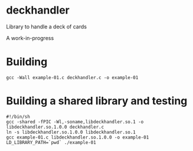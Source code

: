 # deckhandler
Library to handle a deck of cards

A work-in-progress

# Building

    gcc -Wall example-01.c deckhandler.c -o example-01

# Building a shared library and testing

```
#!/bin/sh
gcc -shared -fPIC -Wl,-soname,libdeckhandler.so.1 -o libdeckhandler.so.1.0.0 deckhandler.c
ln -s libdeckhandler.so.1.0.0 libdeckhandler.so.1
gcc example-01.c libdeckhandler.so.1.0.0 -o example-01
LD_LIBRARY_PATH=`pwd` ./example-01
```


